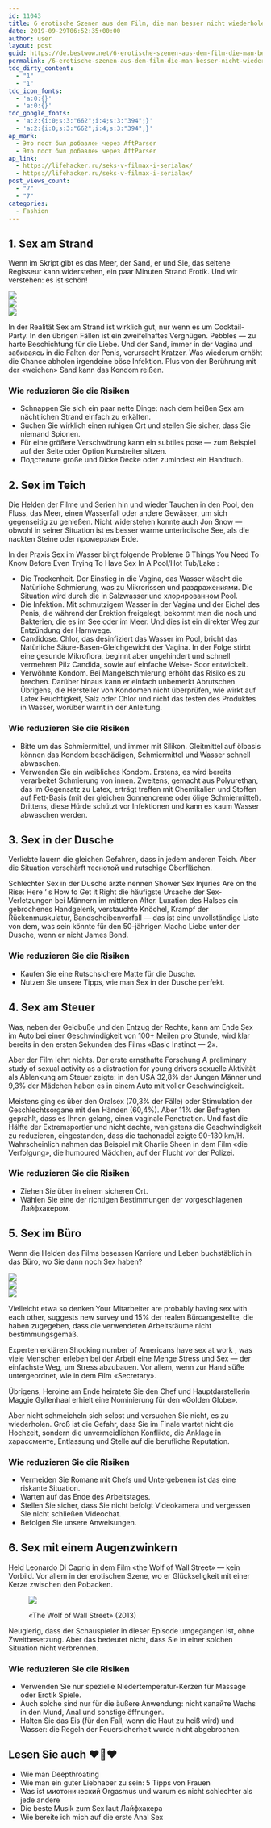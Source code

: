 ```yaml
---
id: 11043
title: 6 erotische Szenen aus dem Film, die man besser nicht wiederholen im Leben
date: 2019-09-29T06:52:35+00:00
author: user
layout: post
guid: https://de.bestwow.net/6-erotische-szenen-aus-dem-film-die-man-besser-nicht-wiederholen-im-leben/
permalink: /6-erotische-szenen-aus-dem-film-die-man-besser-nicht-wiederholen-im-leben/
tdc_dirty_content:
  - "1"
  - "1"
tdc_icon_fonts:
  - 'a:0:{}'
  - 'a:0:{}'
tdc_google_fonts:
  - 'a:2:{i:0;s:3:"662";i:4;s:3:"394";}'
  - 'a:2:{i:0;s:3:"662";i:4;s:3:"394";}'
ap_mark:
  - Это пост был добавлен через AftParser
  - Это пост был добавлен через AftParser
ap_link:
  - https://lifehacker.ru/seks-v-filmax-i-serialax/
  - https://lifehacker.ru/seks-v-filmax-i-serialax/
post_views_count:
  - "7"
  - "7"
categories:
  - Fashion
---
```

## 1. Sex am Strand

Wenn im Skript gibt es das Meer, der Sand, er und Sie, das seltene Regisseur kann widerstehen, ein paar Minuten Strand Erotik. Und wir verstehen: es ist schön!

<!-- see gallery_shortcode() in wp-includes/media.php -->

<div>
  <div>
    <img src="https://de.bestwow.net/wp-content/uploads/2019/09/6-eroticheskih-scen-iz-kino-kotorye-luchshe-ne-povtoryat-v-zhizni-1.jpg" />
  </div>
  
  <div>
    <img src="https://de.bestwow.net/wp-content/uploads/2019/09/6-eroticheskih-scen-iz-kino-kotorye-luchshe-ne-povtoryat-v-zhizni-2.jpg" />
  </div>
  
  <div>
    <img src="https://de.bestwow.net/wp-content/uploads/2019/09/6-eroticheskih-scen-iz-kino-kotorye-luchshe-ne-povtoryat-v-zhizni-3.jpg" />
  </div>
</div>

<div>
</div>

In der Realität Sex am Strand ist wirklich gut, nur wenn es um Cocktail-Party. In den übrigen Fällen ist ein zweifelhaftes Vergnügen. Pebbles — zu harte Beschichtung für die Liebe. Und der Sand, immer in der Vagina und забиваясь in die Falten der Penis, verursacht Kratzer. Was wiederum erhöht die Chance abholen irgendeine böse Infektion. Plus von der Berührung mit der «weichen» Sand kann das Kondom reißen.

### Wie reduzieren Sie die Risiken

  * Schnappen Sie sich ein paar nette Dinge: nach dem heißen Sex am nächtlichen Strand einfach zu erkälten.
  * Suchen Sie wirklich einen ruhigen Ort und stellen Sie sicher, dass Sie niemand Spionen.
  * Für eine größere Verschwörung kann ein subtiles pose — zum Beispiel auf der Seite oder Option Kunstreiter sitzen.
  * Подстелите große und Dicke Decke oder zumindest ein Handtuch.

## 2. Sex im Teich

Die Helden der Filme und Serien hin und wieder Tauchen in den Pool, den Fluss, das Meer, einen Wasserfall oder andere Gewässer, um sich gegenseitig zu genießen. Nicht widerstehen konnte auch Jon Snow — obwohl in seiner Situation ist es besser warme unterirdische See, als die nackten Steine oder промерзлая Erde.

<div>
</div>

In der Praxis Sex im Wasser birgt folgende Probleme <span><span> 6 Things You Need To Know Before Even Trying To Have Sex In A Pool/Hot Tub/Lake </span> </span>:

  * Die Trockenheit. Der Einstieg in die Vagina, das Wasser wäscht die Natürliche Schmierung, was zu Mikrorissen und раздражениями. Die Situation wird durch die in Salzwasser und хлорированном Pool.
  * Die Infektion. Mit schmutzigem Wasser in der Vagina und der Eichel des Penis, die während der Erektion freigelegt, bekommt man die noch und Bakterien, die es im See oder im Meer. Und dies ist ein direkter Weg zur Entzündung der Harnwege.
  * Candidose. Chlor, das desinfiziert das Wasser im Pool, bricht das Natürliche Säure-Basen-Gleichgewicht der Vagina. In der Folge stirbt eine gesunde Mikroflora, beginnt aber ungehindert und schnell vermehren Pilz Candida, sowie auf einfache Weise- Soor entwickelt.
  * Verwöhnte Kondom. Bei Mangelschmierung erhöht das Risiko es zu brechen. Darüber hinaus kann er einfach unbemerkt Abrutschen. Übrigens, die Hersteller von Kondomen nicht überprüfen, wie wirkt auf Latex Feuchtigkeit, Salz oder Chlor und nicht das testen des Produktes in Wasser, worüber warnt in der Anleitung.

### Wie reduzieren Sie die Risiken

  * Bitte um das Schmiermittel, und immer mit Silikon. Gleitmittel auf ölbasis können das Kondom beschädigen, Schmiermittel und Wasser schnell abwaschen.
  * Verwenden Sie ein weibliches Kondom. Erstens, es wird bereits verarbeitet Schmierung von innen. Zweitens, gemacht aus Polyurethan, das im Gegensatz zu Latex, erträgt treffen mit Chemikalien und Stoffen auf Fett-Basis (mit der gleichen Sonnencreme oder ölige Schmiermittel). Drittens, diese Hürde schützt vor Infektionen und kann es kaum Wasser abwaschen werden.

## 3. Sex in der Dusche

Verliebte lauern die gleichen Gefahren, dass in jedem anderen Teich. Aber die Situation verschärft теснотой und rutschige Oberflächen.

Schlechter Sex in der Dusche ärzte nennen <span><span> Shower Sex Injuries Are on the Rise: Here &#8216; s How to Get it Right </span> </span> die häufigste Ursache der Sex-Verletzungen bei Männern im mittleren Alter. Luxation des Halses ein gebrochenes Handgelenk, verstauchte Knöchel, Krampf der Rückenmuskulatur, Bandscheibenvorfall — das ist eine unvollständige Liste von dem, was sein könnte für den 50-jährigen Macho Liebe unter der Dusche, wenn er nicht James Bond.</p> 

### Wie reduzieren Sie die Risiken

  * Kaufen Sie eine Rutschsichere Matte für die Dusche.
  * Nutzen Sie unsere Tipps, wie man Sex in der Dusche perfekt.

## 4. Sex am Steuer

Was, neben der Geldbuße und den Entzug der Rechte, kann am Ende Sex im Auto bei einer Geschwindigkeit von 100+ Meilen pro Stunde, wird klar bereits in den ersten Sekunden des Films «Basic Instinct — 2».</p> 

Aber der Film lehrt nichts. Der erste ernsthafte Forschung <span><span> A preliminary study of sexual activity as a distraction for young drivers </span> </span> sexuelle Aktivität als Ablenkung am Steuer zeigte: in den USA 32,8% der Jungen Männer und 9,3% der Mädchen haben es in einem Auto mit voller Geschwindigkeit.

Meistens ging es über den Oralsex (70,3% der Fälle) oder Stimulation der Geschlechtsorgane mit den Händen (60,4%). Aber 11% der Befragten geprahlt, dass es Ihnen gelang, einen vaginale Penetration. Und fast die Hälfte der Extremsportler und nicht dachte, wenigstens die Geschwindigkeit zu reduzieren, eingestanden, dass die tachonadel zeigte 90-130 km/H. Wahrscheinlich nahmen das Beispiel mit Charlie Sheen in dem Film «die Verfolgung», die humoured Mädchen, auf der Flucht vor der Polizei.</p> 

### Wie reduzieren Sie die Risiken

  * Ziehen Sie über in einem sicheren Ort.
  * Wählen Sie eine der richtigen Bestimmungen der vorgeschlagenen Лайфхакером.

## 5. Sex im Büro

Wenn die Helden des Films besessen Karriere und Leben buchstäblich in das Büro, wo Sie dann noch Sex haben?

<!-- see gallery_shortcode() in wp-includes/media.php -->

<div>
  <div>
    <img src="https://de.bestwow.net/wp-content/uploads/2019/09/6-eroticheskih-scen-iz-kino-kotorye-luchshe-ne-povtoryat-v-zhizni-4.png" />
  </div>
  
  <div>
    <img src="https://de.bestwow.net/wp-content/uploads/2019/09/6-eroticheskih-scen-iz-kino-kotorye-luchshe-ne-povtoryat-v-zhizni-5.jpg" />
  </div>
  
  <div>
    <img src="https://de.bestwow.net/wp-content/uploads/2019/09/6-eroticheskih-scen-iz-kino-kotorye-luchshe-ne-povtoryat-v-zhizni-6.jpg" />
  </div>
</div>

<div>
</div>

Vielleicht etwa so denken <span><span> Your Mitarbeiter are probably having sex with each other, suggests new survey </span> </span> und 15% der realen Büroangestellte, die haben zugegeben, dass die verwendeten Arbeitsräume nicht bestimmungsgemäß.

Experten erklären <span><span> Shocking number of Americans have sex at work </span> </span>, was viele Menschen erleben bei der Arbeit eine Menge Stress und Sex — der einfachste Weg, um Stress abzubauen. Vor allem, wenn zur Hand süße untergeordnet, wie in dem Film «Secretary».</p> 

Übrigens, Heroine am Ende heiratete Sie den Chef und Hauptdarstellerin Maggie Gyllenhaal erhielt eine Nominierung für den «Golden Globe».

<span>Aber nicht schmeicheln sich selbst und versuchen Sie nicht, es zu wiederholen. Groß ist die Gefahr, dass Sie im Finale wartet nicht die Hochzeit, sondern die unvermeidlichen Konflikte, die Anklage in харассменте, Entlassung und Stelle auf die berufliche Reputation. </span>

### Wie reduzieren Sie die Risiken

  * Vermeiden Sie Romane mit Chefs und Untergebenen ist das eine riskante Situation.
  * Warten auf das Ende des Arbeitstages.
  * Stellen Sie sicher, dass Sie nicht befolgt Videokamera und vergessen Sie nicht schließen Videochat.
  * Befolgen Sie unsere Anweisungen.

## 6. Sex mit einem Augenzwinkern

Held Leonardo Di Caprio in dem Film «the Wolf of Wall Street» — kein Vorbild. Vor allem in der erotischen Szene, wo er Glückseligkeit mit einer Kerze zwischen den Pobacken.<figure>

![](https://de.bestwow.net/wp-content/uploads/2019/09/6-eroticheskih-scen-iz-kino-kotorye-luchshe-ne-povtoryat-v-zhizni-8.jpg) <figcaption>«The Wolf of Wall Street» (2013)</figcaption></figure> 

Neugierig, dass der Schauspieler in dieser Episode umgegangen ist, ohne Zweitbesetzung. Aber das bedeutet nicht, dass Sie in einer solchen Situation nicht verbrennen.

### Wie reduzieren Sie die Risiken

  * Verwenden Sie nur spezielle Niedertemperatur-Kerzen für Massage oder Erotik Spiele.
  * Auch solche sind nur für die äußere Anwendung: nicht капайте Wachs in den Mund, Anal und sonstige öffnungen.
  * Halten Sie das Eis (für den Fall, wenn die Haut zu heiß wird) und Wasser: die Regeln der Feuersicherheit wurde nicht abgebrochen.

<div>
  <h2 class="read-also__title">
    <span>Lesen Sie auch</span> <span>❤💖❤ </span>
  </h2>
  
  <ul class="read-also__list">
    <li>
      Wie man Deepthroating
    </li>
    <li>
      Wie man ein guter Liebhaber zu sein: 5 Tipps von Frauen
    </li>
    <li>
      Was ist миотонический Orgasmus und warum es nicht schlechter als jede andere
    </li>
    <li>
      Die beste Musik zum Sex laut Лайфхакера
    </li>
    <li>
      Wie bereite ich mich auf die erste Anal Sex
    </li>
  </ul>
</div>